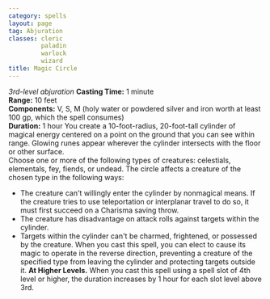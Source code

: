 ```yaml
---
category: spells
layout: page
tag: Abjuration
classes: cleric
         paladin
         warlock
         wizard
title: Magic Circle 
---
```

_3rd-level abjuration_ 
**Casting Time:** 1 minute    
**Range:** 10 feet    
**Components:** V, S, M (holy water or powdered silver and iron worth at least 100 gp, which the spell consumes)    
**Duration:** 1 hour 
You create a 10-foot-radius, 20-foot-tall cylinder of magical energy centered on a point on the ground that you can see within range. Glowing runes appear wherever the cylinder intersects with the floor or other surface.    
Choose one or more of the following types of creatures: celestials, elementals, fey, fiends, or undead. The circle affects a creature of the chosen type in the following ways: 
* The creature can't willingly enter the cylinder by nonmagical means. If the creature tries to use teleportation or interplanar travel to do so, it must first succeed on a Charisma saving throw.
* The creature has disadvantage on attack rolls against targets within the cylinder.
* Targets within the cylinder can't be charmed, frightened, or possessed by the creature. 
When you cast this spell, you can elect to cause its magic to operate in the reverse direction, preventing a creature of the specified type from leaving the cylinder and protecting targets outside it. 
**At Higher Levels.** When you cast this spell using a spell slot of 4th level or higher, the duration increases by 1 hour for each slot level above 3rd. 